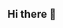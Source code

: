 ## Hi there 👋

<!--
**jianmincat/jianmincat** is a ✨ _special_ ✨ repository because its `README.md` (this file) appears on your GitHub profile.

Here are some ideas to get you started:

- 🔭 I’m currently working on Github (as everyone else here)
- 🌱 I’m currently learning Github Copilot
- 👯 I’m looking to collaborate on ... thinking... 
- 🤔 I’m looking for help with ... will soon be revealed
- 💬 Ask me about something
- 📫 How to reach me: my repo
- ⚡ Fun fact: new bees
-->
